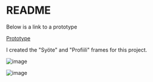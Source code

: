 # README
Below is a link to a prototype

[Prototype](https://www.figma.com/file/1Ihg71ZyQulGtvg1BsGhby/Prototyyppi?type=design&node-id=0%3A1&mode=design&t=8CL1DKChg9c1xpJo-1)

I created the "Syöte" and "Profiili" frames for this project.

![image](https://github.com/ronetsu/portfolio/assets/104922181/56ecab8f-56c3-4ca3-ae11-3ca416c48cdc)

![image](https://github.com/ronetsu/portfolio/assets/104922181/2b09c5d6-de52-427b-9b65-9d98ae26ac27)
